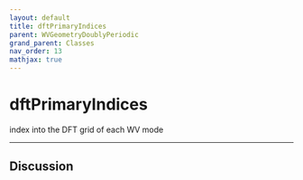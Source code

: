 ```yaml
---
layout: default
title: dftPrimaryIndices
parent: WVGeometryDoublyPeriodic
grand_parent: Classes
nav_order: 13
mathjax: true
---
```


#  dftPrimaryIndices

index into the DFT grid of each WV mode


---

## Discussion

  
